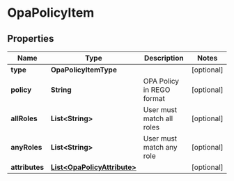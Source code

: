 

# OpaPolicyItem


## Properties

| Name | Type | Description | Notes |
|------------ | ------------- | ------------- | -------------|
|**type** | **OpaPolicyItemType** |  |  [optional] |
|**policy** | **String** | OPA Policy in REGO format |  [optional] |
|**allRoles** | **List&lt;String&gt;** | User must match all roles |  [optional] |
|**anyRoles** | **List&lt;String&gt;** | User must match any role |  [optional] |
|**attributes** | [**List&lt;OpaPolicyAttribute&gt;**](OpaPolicyAttribute.md) |  |  [optional] |



